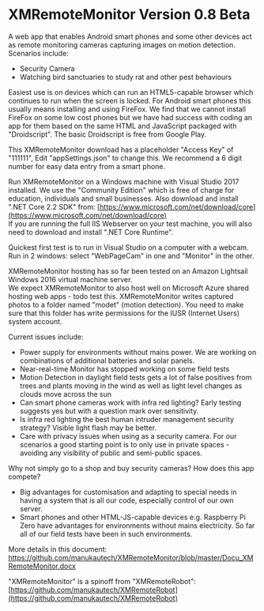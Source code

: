 # XMRemoteMonitor Version 0.8 Beta
A web app that enables Android smart phones and some other devices act as remote monitoring cameras capturing images on motion detection.
Scenarios include:
- Security Camera
- Watching bird sanctuaries to study rat and other pest behaviours

Easiest use is on devices which can run an HTML5-capable browser which continues to run when the screen is locked. For Android smart phones this usually means installing and using FireFox. We find that we cannot install FireFox on some low cost phones but we have had success with coding an app for them based on the same HTML and JavaScript packaged with "Droidscript". The basic Droidscript is free from Google Play.

This XMRemoteMonitor download has a placeholder "Access Key" of "111111",
Edit "appSettings.json" to change this. 
We recommend a 6 digit number for easy data entry from a smart phone.

Run XMRemoteMonitor on a Windows machine with Visual Studio 2017 installed. We use the "Community Edition" which is free of charge for education, individuals and small businesses. Also download and install ".NET Core 2.2 SDK" from:
[https://www.microsoft.com/net/download/core](https://www.microsoft.com/net/download/core)  
If you are running the full IIS Webserver on your test machine, you will also need to download and install ".NET Core Runtime".  

Quickest first test is to run in Visual Studio on a computer with a webcam. Run in 2 windows: select "WebPageCam" in one and "Monitor" in the other.

XMRemoteMonitor hosting has so far been tested on an Amazon Lightsail Windows 2016 virtual machine server.  
We expect XMRemoteMonitor to also host well on Microsoft Azure shared hosting web apps - todo test this.
XMRemoteMonitor writes captured photos to a folder named "modet" (motion detection). You need to make sure that this folder has write permissions for the IUSR (Internet Users) system account.

Current issues include:  
- Power supply for environments without mains power. We are working on combinations of additional batteries and solar panels.
- Near-real-time Monitor has stopped working on some field tests
- Motion Detection in daylight field tests gets a lot of false positives from trees and plants moving in the wind as well as light level changes as clouds move across the sun
- Can smart phone cameras work with infra red lighting? Early testing suggests yes but with a question mark over sensitivity.
- Is infra red lighting the best human intruder management security strategy? Visible light flash may be better.
- Care with privacy issues when using as a security camera. For our scenarios a good starting point is to only use in private spaces - avoiding any visibility of public and semi-public spaces.

Why not simply go to a shop and buy security cameras? How does this app compete?
- Big advantages for customisation and adapting to special needs in having a system that is all our code, especially control of our own server.
- Smart phones and other HTML-JS-capable devices e.g. Raspberry Pi Zero have advantages for environments without mains electricity. So far all of our field tests have been in such environments.

More details in this document: https://github.com/manukautech/XMRemoteMonitor/blob/master/Docu_XMRemoteMonitor.docx  

"XMRemoteMonitor" is a spinoff from "XMRemoteRobot":  
[https://github.com/manukautech/XMRemoteRobot](https://github.com/manukautech/XMRemoteRobot)








 
